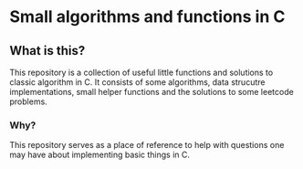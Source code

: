 # Small algorithms and functions in C

## What is this?

This repository is a collection of useful little functions and solutions to classic algorithm in C. It consists of some algorithms, data strucutre implementations, small helper functions and the solutions to some leetcode problems. 

### Why?

This repository serves as a place of reference to help with questions one may have about  implementing basic things in C. 
#
